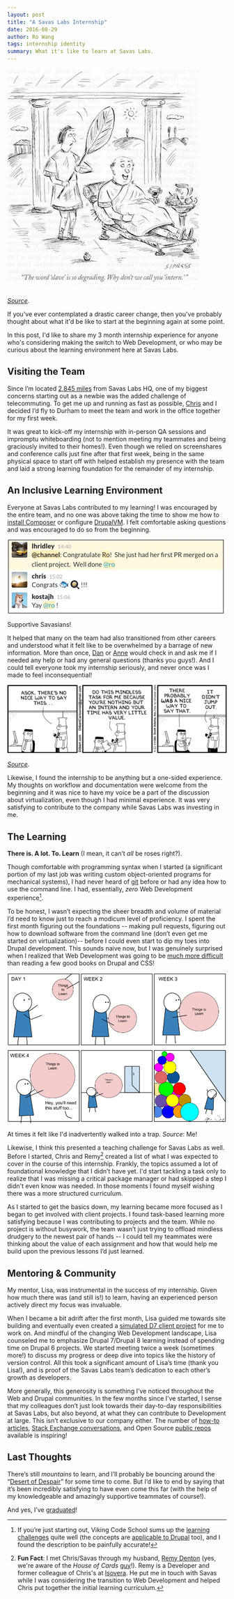 ```yaml
---
layout: post
title: "A Savas Labs Internship"
date: 2016-08-29
author: Ro Wang
tags: internship identity
summary: What it's like to learn at Savas Labs.
---
```

<img src="/assets/img/blog/internship-slave.jpg" class="blog-image-large" alt="Sipress Cartoon">

<span class="caption">[_Source_](https://www.cartoonbank.com/search/-/search/results?p_p_state=pop_up&_listenersearchresults_WAR_searchportlet_struts.portlet.action=%2Fview%2FshowDetail&_listenersearchresults_WAR_searchportlet_pageNumber=1&_listenersearchresults_WAR_searchportlet_search=feature%3Acncartoons+intern&_listenersearchresults_WAR_searchportlet_match=a&_listenersearchresults_WAR_searchportlet_sort=d&_listenersearchresults_WAR_searchportlet_byline=Sipress&_listenersearchresults_WAR_searchportlet_docdaterng=2004&_listenersearchresults_WAR_searchportlet_searchFeatures=cncartoons&_listenersearchresults_WAR_searchportlet_tagId=cncartoons022239).</span>

If you've ever contemplated a drastic career change, then you've probably thought about what it'd be like to start at the beginning again at some point.

In this post, I'd like to share my 3 month internship experience for anyone who's considering making the switch to Web Development, or who may be curious about the learning environment here at Savas Labs.

## Visiting the Team

Since I’m located [2,845 miles](https://www.google.com/maps/dir/Portland,+OR/Durham,+NC/@39.4988195,-118.778336,4z/data=!4m13!4m12!1m5!1m1!1s0x54950b0b7da97427:0x1c36b9e6f6d18591!2m2!1d-122.6764816!2d45.5230622!1m5!1m1!1s0x89ace471120f66f1:0xe17ada898a46f27e!2m2!1d-78.898619!2d35.9940329) from Savas Labs HQ, one of my biggest concerns starting out as a newbie was the added challenge of telecommuting. To get me up and running as fast as possible, [Chris](http://savaslabs.com/team/chris-russo/) and I decided I’d fly to Durham to meet the team and work in the office together for my first week.

It was great to kick-off my internship with in-person QA sessions and impromptu whiteboarding (not to mention meeting my teammates and being graciously invited to their homes!). Even though we relied on screenshares and conference calls just fine after that first week, being in the same physical space to start off with helped establish my presence with the team and laid a strong learning foundation for the remainder of my internship.

## An Inclusive Learning Environment

Everyone at Savas Labs contributed to my learning! I was encouraged by the entire team, and no one was above taking the time to show me how to [install Composer](https://www.drupal.org/node/1791676) or configure [DrupalVM](https://www.drupalvm.com/). I felt comfortable asking questions and was encouraged to do so from the beginning.

<img src="/assets/img/blog/internship-encouragement.jpg" class="blog-image-large" alt="Slack Encouragement">

<span class="caption">Supportive Savasians!</span>

It helped that many on the team had also transitioned from other careers and understood what it felt like to be overwhelmed by a barrage of new information. More than once, [Dan](http://savaslabs.com/team/dan-murphy/) or [Anne](http://savaslabs.com/team/anne-tomasevich/) would check in and ask me if I needed any help or had any general questions (thanks you guys!). And I could tell everyone took my internship seriously, and never once was I made to feel inconsequential!

<img src="/assets/img/blog/internship-dilbert.gif" class="blog-image-full-width" alt="Dilbert Cartoon">

<span class="caption">[_Source_](http://dilbert.com/strip/2011-04-22).</span>

Likewise, I found the internship to be anything but a one-sided experience. My thoughts on workflow and documentation were welcome from the beginning and it was nice to have my voice be a part of the discussion about virtualization, even though I had minimal experience. It was very satisfying to contribute to the company while Savas Labs was investing in me.

## The Learning

**There is. A lot. To. Learn** (I mean, it can’t _all_ be roses right?).

Though comfortable with programming syntax when I started (a significant portion of my last job was writing custom object-oriented programs for mechanical systems), I had never heard of [git](https://git-scm.com/) before or had any idea how to use the command line. I had, essentially, _zero_ Web Development experience[^1].

To be honest, I wasn’t expecting the sheer breadth and volume of material I’d need to know just to reach a modicum level of proficiency. I spent the first month figuring out the foundations -- making pull requests, figuring out how to download software from the command line (don’t even get me started on virtualization)-- before I could even start to dip my toes into Drupal development. This sounds naive now, but I was genuinely surprised when I realized that Web Development was going to be [much more difficult](https://web.archive.org/web/20160507042856/http://www.codem0nk3y.com/wp-content/uploads/2012/04/cms-learning-curve.png) than reading a few good books on Drupal and CSS!

<img src="/assets/img/blog/internship-learning-cartoon.png" class="blog-image-full-width" alt="So much to learn!">

<span class="caption">At times it felt like I'd inadvertently walked into a trap. _Source_: Me!</span>

Likewise, I think this presented a teaching challenge for Savas Labs as well. Before I started, Chris and Remy[^2] created a list of what I was expected to cover in the course of this internship. Frankly, the topics assumed a lot of foundational knowledge that I didn’t have yet. I'd start tackling a task only to realize that I was missing a critical package manager or had skipped a step I didn't even know was needed. In those moments I found myself wishing there was a more structured curriculum.

As I started to get the basics down, my learning became more focused as I began to get involved with client projects. I found task-based learning more satisfying because I was contributing to projects and the team. While no project is without busywork, the team wasn’t just trying to offload mindless drudgery to the newest pair of hands -- I could tell my teammates were thinking about the value of each assignment and how that would help me build upon the previous lessons I’d just learned.

## Mentoring & Community
My mentor, Lisa, was instrumental in the success of my internship. Given how much there was (and still is!) to learn, having an experienced person actively direct my focus was invaluable.

When I became a bit adrift after the first month, Lisa guided me towards site building and eventually even created a [simulated D7 client project](https://github.com/savaslabs/autism-case-study) for me to work on. And mindful of the changing Web Development landscape, Lisa counseled me to emphasize Drupal 7/Drupal 8 learning instead of spending time on Drupal 6 projects. We started meeting twice a week (sometimes more!) to discuss my progress or deep dive into topics like the history of version control. All this took a significant amount of Lisa’s time (thank you Lisa!), and is proof of the Savas Labs team’s dedication to each other’s growth as developers.

More generally, this generosity is something I’ve noticed throughout the Web and Drupal communities. In the few months since I’ve started, I sense that my colleagues don’t just look towards their day-to-day responsibilities at Savas Labs, but also beyond, at what they can contribute to Development at large. This isn’t exclusive to our company either. The number of [how-to articles](http://www.metaltoad.com/blog/how-write-drupal-update-scripts), [Stack Exchange conversations](http://stackoverflow.com/questions/1064361/unable-to-show-a-git-tree-in-terminal), and Open Source [public repos](https://github.com/fish-shell/fish-shell) available is inspiring!

## Last Thoughts

There’s still _mountains_ to learn, and I’ll probably be bouncing around the “[Desert of Despair](https://www.vikingcodeschool.com/posts/why-learning-to-code-is-so-damn-hard)” for some time to come. But I’d like to end by saying that it’s been incredibly satisfying to have even come this far (with the help of my knowledgeable and amazingly supportive teammates of course!).

And yes, I’ve [graduated](https://github.com/lrowang/savaslabs.github.io/commit/c6fc9b630f55e19962560eebdd3f66b438defc11)!

[^1]: If you’re just starting out, Viking Code School sums up the [learning challenges](https://www.vikingcodeschool.com/posts/why-learning-to-code-is-so-damn-hard) quite well (the concepts are [applicable to Drupal](https://drupalize.me/blog/201607/why-learning-drupal-hard?utm_source=The+Weekly+Drop&utm_medium=email&utm_campaign=The_Weekly_Drop_Issue_250_07_28_2016) too), and I found the description to be painfully accurate!

[^2]: **Fun Fact**: I met Chris/Savas through my husband, [Remy Denton](https://www.isovera.com/staff/remy-denton) (yes, we're aware of the _House of Cards_ [guy](http://house-of-cards.wikia.com/wiki/Remy_Danton)!). Remy is a Developer and former colleague of Chris's at [Isovera](https://www.isovera.com/). He put me in touch with Savas while I was considering the transition to Web Development and helped Chris put together the initial learning curriculum.
